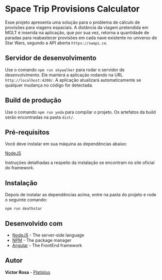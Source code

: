 # Space Trip Provisions Calculator
Esse projeto apresenta uma solução para o problema de cálculo de provisões para viagens espaciais.
A distância da viagem pretendida em MGLT é inserida na aplicação, que por sua vez, retorna a quantidade de paradas para reabastecer provisões em cada nave existente no universo de Star Wars, segundo a API aberta `https://swapi.co`.


## Servidor de desenvolvimento

Use o comando `npm run skywalker` para rodar o servidor de desenvolvimento. Ele manterá a aplicação rodando na URL `http://localhost:4200/`. A aplicação atualizará automaticamente se qualquer mudança no código for detectada.

## Build de produção

Use o comando `npm run yoda` para compilar o projeto. Os artefatos da build serão encontradas na pasta `dist/`.

## Pré-requisitos

Você deve instalar em sua máquina as dependências abaixo: 

[NodeJS](https://nodejs.org/)

Instruções detalhadas a respeito da instalação se encontram no site oficial do framework.

## Instalação

Depois de instalar as dependências acima, entre na pasta do projeto e rode o seguinte comando:

``` npm run deathstar ```

## Desenvolvido com

* [NodeJS](https://nodejs.org/) - The server-side language
* [NPM](https://www.npmjs.com/) - The package manager
* [Angular](https://angular.io/) - The FrontEnd framework

## Autor

**Victor Rosa** - [Platiplus](https://github.com/Platiplus)